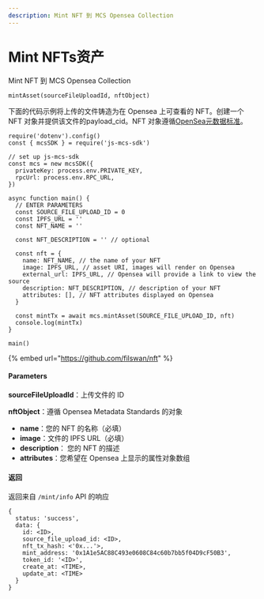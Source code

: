 ```yaml
---
description: Mint NFT 到 MCS Opensea Collection
---
```


# Mint NFTs资产

Mint NFT 到 MCS Opensea Collection

```
mintAsset(sourceFileUploadId, nftObject)
```

下面的代码示例将上传的文件铸造为在 Opensea 上可查看的 NFT。创建一个 NFT 对象并提供该文件的payload\_cid。NFT 对象遵循[OpenSea元数据标准](https://docs.opensea.io/docs/metadata-standards)。

```
require('dotenv').config()
const { mcsSDK } = require('js-mcs-sdk')

// set up js-mcs-sdk
const mcs = new mcsSDK({
  privateKey: process.env.PRIVATE_KEY,
  rpcUrl: process.env.RPC_URL,
})

async function main() {
  // ENTER PARAMETERS
  const SOURCE_FILE_UPLOAD_ID = 0
  const IPFS_URL = ''
  const NFT_NAME = ''

  const NFT_DESCRIPTION = '' // optional

  const nft = {
    name: NFT_NAME, // the name of your NFT
    image: IPFS_URL, // asset URI, images will render on Opensea
    external_url: IPFS_URL, // Opensea will provide a link to view the source
    description: NFT_DESCRIPTION, // description of your NFT
    attributes: [], // NFT attributes displayed on Opensea
  }

  const mintTx = await mcs.mintAsset(SOURCE_FILE_UPLOAD_ID, nft)
  console.log(mintTx)
}

main()
```



{% embed url="https://github.com/filswan/nft" %}

#### Parameters <a href="#parameters" id="parameters"></a>

**sourceFileUploadId**：上传文件的 ID

**nftObject**：遵循 Opensea Metadata Standards 的对象

* **name**：您的 NFT 的名称（必填）
* **image**：文件的 IPFS URL（必填）
* **description**： 您的 NFT 的描述
* **attributes**：您希望在 Opensea 上显示的属性对象数组

#### 返回 <a href="#fan-hui-2" id="fan-hui-2"></a>

返回来自 `/mint/info` API 的响应

```
{
  status: 'success',
  data: {
    id: <ID>,
    source_file_upload_id: <ID>,
    nft_tx_hash: <'0x...'>,
    mint_address: '0x1A1e5AC88C493e0608C84c60b7bb5f04D9cF50B3',
    token_id: '<ID>',
    create_at: <TIME>,
    update_at: <TIME>
  }
}
```
